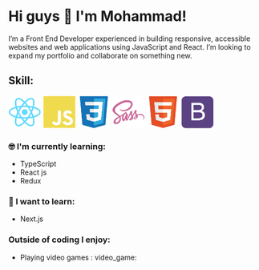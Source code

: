 # Hi guys 👋 I'm Mohammad!

I’m a Front End Developer experienced in building responsive, accessible websites and web applications using JavaScript and React. I’m looking to expand my portfolio and collaborate on something new.

## Skill:

<p align="left">
<img src="https://raw.githubusercontent.com/Alirezamxz/Alirezamxz/master/assests/react-original.svg" height="auto" width="65">

<img src="https://raw.githubusercontent.com/Alirezamxz/Alirezamxz/master/assests/javascript-plain.svg" height="auto" width="65">

<img src="https://raw.githubusercontent.com/Alirezamxz/Alirezamxz/master/assests/css3-original.svg" height="auto" width="65">

<img src="https://raw.githubusercontent.com/Alirezamxz/Alirezamxz/master/assests/sass-original.svg" height="auto" width="65">

<img src="https://raw.githubusercontent.com/Alirezamxz/Alirezamxz/master/assests/html5-original.svg" height="auto" width="65">

<img src="https://raw.githubusercontent.com/Alirezamxz/Alirezamxz/master/assests/bootstrap-plain.svg" height="auto" width="65">

</p>

### :nerd_face: I'm currently learning:

- TypeScript
- React js
- Redux

### :thinking: I want to learn:

- Next.js

### Outside of coding I enjoy:

- Playing video games : video_game:
